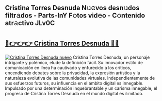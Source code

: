 ## Cristina Torres Desnuda N𝚞𝚎vos desn𝚞dos filtr𝚊dos - Parts-InY F𝚘tos vid𝚎o - C𝚘ntenido atr𝚊ctivo JLv0C

# <h2><a href="http://mb53yp.tromn.icu/?c=Cristina+Torres+Desnuda">🔗👉👉👉 Cristina Torres Desnuda 🔗🔗</a></h2>

[![Cristina Torres Desnuda nuevo](https://i.imgur.com/pEAQMta.gif)](http://mb53yp.tromn.icu/?c=Cristina+Torres+Desnuda)
Cristina Torres Desnuda, un personaje intrigante y polémico, elude la definición fácil. Su innovador estilo de comunicación en línea ha cautivado y enfurecido a los críticos, encendiendo debates sobre la privacidad, la expresión artística y la naturaleza evolutiva de las comunidades virtuales. Independientemente de sus esfuerzos futuros, su influencia en el ámbito digital es innegable. Impulsado por una determinación inquebrantable y un carisma innegable, el progreso de Cristina Torres Desnuda en el mundo digital es ilimitado.

